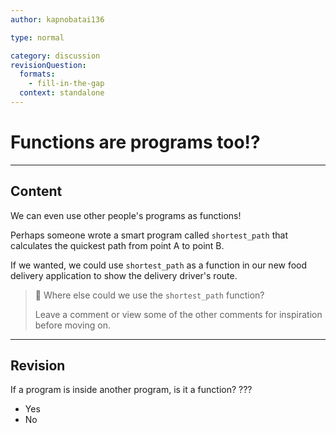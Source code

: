```yaml
---
author: kapnobatai136

type: normal

category: discussion
revisionQuestion:
  formats:
    - fill-in-the-gap
  context: standalone
---
```


# Functions are programs too!?

---
## Content

We can even use other people's programs as functions!

Perhaps someone wrote a smart program called `shortest_path` that calculates the quickest path from point A to point B. 

If we wanted, we could use `shortest_path` as a function in our new food delivery application to show the delivery driver's route.

> 💬 Where else could we use the `shortest_path` function?
>
> Leave a comment or view some of the other comments for inspiration before moving on.

---

## Revision

If a program is inside another program, is it a function?
???

- Yes
- No
